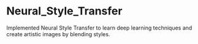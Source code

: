 # Neural_Style_Transfer
Implemented Neural Style Transfer to learn deep learning techniques and create artistic images by blending styles.
